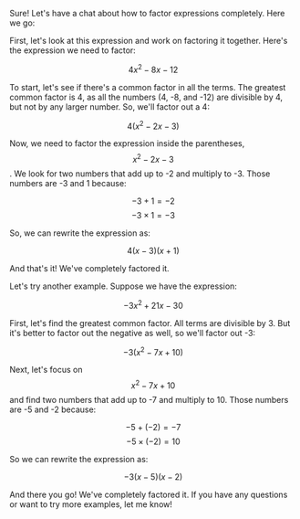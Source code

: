 Sure! Let's have a chat about how to factor expressions completely. Here we go:

First, let's look at this expression and work on factoring it together. Here's the expression we need to factor:

$$ 4x^2 - 8x - 12 $$

To start, let's see if there's a common factor in all the terms. The greatest common factor is 4, as all the numbers (4, -8, and -12) are divisible by 4, but not by any larger number. So, we'll factor out a 4:

$$ 4(x^2 - 2x - 3) $$

Now, we need to factor the expression inside the parentheses, $$x^2 - 2x - 3$$. We look for two numbers that add up to -2 and multiply to -3. Those numbers are -3 and 1 because:

$$ -3 + 1 = -2 $$
$$ -3 \times 1 = -3 $$

So, we can rewrite the expression as:

$$4(x - 3)(x + 1)$$

And that's it! We've completely factored it.

Let's try another example. Suppose we have the expression:

$$ -3x^2 + 21x - 30 $$

First, let's find the greatest common factor. All terms are divisible by 3. But it's better to factor out the negative as well, so we'll factor out -3:

$$ -3(x^2 - 7x + 10) $$

Next, let's focus on $$x^2 - 7x + 10$$ and find two numbers that add up to -7 and multiply to 10. Those numbers are -5 and -2 because:

$$ -5 + (-2) = -7 $$
$$ -5 \times (-2) = 10 $$

So we can rewrite the expression as:

$$ -3(x - 5)(x - 2) $$

And there you go! We've completely factored it. If you have any questions or want to try more examples, let me know!